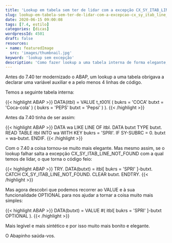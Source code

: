 ```yaml
---
title: 'Lookup em tabela sem ter de lidar com a excepção CX_SY_ITAB_LINE_NOT_FOUND'
slug: lookup-em-tabela-sem-ter-de-lidar-com-a-excepcao-cx_sy_itab_line_not_found
date: 2020-06-15 09:00:08
tags: [7.4, estilo]
categories: [dicas]
wordpressId: 4501
draft: false
resources:
- name: featuredImage
  src: 'images/thumbnail.jpg'
keyword: 'lookup sem excepção'
description: 'Como fazer lookup a uma tabela interna de forma elegante, numa única linha, e sem ter de tratar a excepção CX_SY_ITAB_LINE_NOT_FOUND.'
---
```

Antes do 7.40 ter modernizado o ABAP, um lookup a uma tabela obrigava a declarar uma variável auxiliar e a pelo menos 4 linhas de código.

<!--more-->

Temos a seguinte tabela interna:

{{< highlight ABAP >}}
DATA(itbl) = VALUE t_t001( ( bukrs = 'COCA' butxt = 'Coca-cola' )
                            ( bukrs = 'PEPS' butxt = 'Pepsi' ) ).
{{< /highlight >}}

Antes da 7.40 tinha de ser assim:

{{< highlight ABAP >}}
DATA wa LIKE LINE OF itbl.
DATA butxt TYPE butxt.
READ TABLE itbl INTO wa WITH KEY bukrs = 'SPRI'.
IF SY-SUBRC = 0.
  butxt = wa-butxt.
ENDIF.
{{< /highlight >}}

Com o 7.40 a coisa tornou-se muito mais elegante. Mas mesmo assim, se o lookup falhar salta a excepção CX_SY_ITAB_LINE_NOT_FOUND com a qual temos de lidar, o que torna o código feio:


{{< highlight ABAP >}}
TRY.
    DATA(butxt) = itbl[ bukrs = 'SPRI' ]-butxt.
  CATCH CX_SY_ITAB_LINE_NOT_FOUND.
    CLEAR butxt.
ENDTRY.
{{< /highlight >}}

Mas agora descobri que podemos recorrer ao VALUE e à sua funcionalidade OPTIONAL para nos ajudar a tornar a coisa muito mais simples:


{{< highlight ABAP >}}
DATA(butxt) = VALUE #( itbl[ bukrs = 'SPRI' ]-butxt OPTIONAL ).
{{< /highlight >}}

Mais legível e mais sintético e por isso muito mais bonito e elegante.

O Abapinho saúda-vos.
